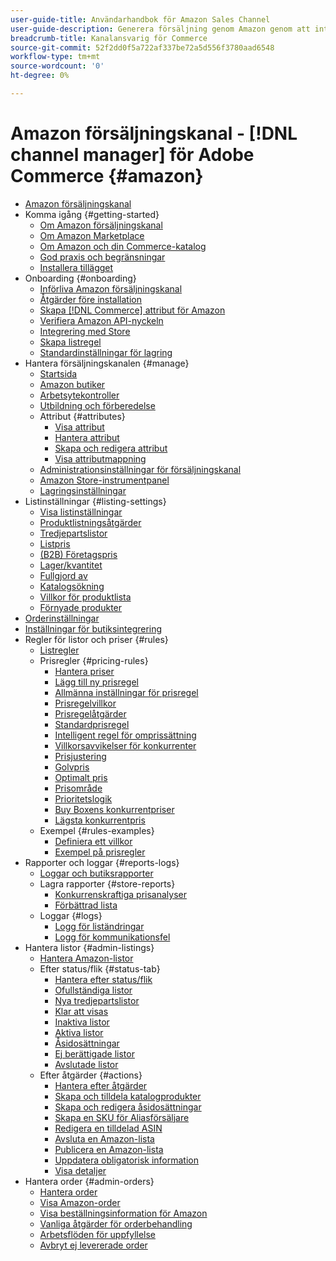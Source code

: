 ```yaml
---
user-guide-title: Användarhandbok för Amazon Sales Channel
user-guide-description: Generera försäljning genom Amazon genom att integrera Adobe Commerce eller Magento Open Source med ditt  [!DNL Amazon Seller Central] konto.
breadcrumb-title: Kanalansvarig för Commerce
source-git-commit: 52f2dd0f5a722af337be72a5d556f3780aad6548
workflow-type: tm+mt
source-wordcount: '0'
ht-degree: 0%

---
```



# Amazon försäljningskanal - [!DNL channel manager] för Adobe Commerce {#amazon}

- [Amazon försäljningskanal](overview.md)
- Komma igång {#getting-started}
   - [Om Amazon försäljningskanal](about-amazon-sales-channel.md)
   - [Om Amazon Marketplace](about-amazon-marketplace.md)
   - [Om Amazon och din Commerce-katalog](about-listings-and-catalog.md)
   - [God praxis och begränsningar](amazon-best-practices.md)
   - [Installera tillägget](install.md)
- Onboarding {#onboarding}
   - [Införliva Amazon försäljningskanal](amazon-onboarding-home.md)
   - [Åtgärder före installation](amazon-pre-setup-tasks.md)
   - [Skapa [!DNL Commerce] attribut för Amazon](ob-creating-magento-attributes.md)
   - [Verifiera Amazon API-nyckeln](amazon-verify-api-key.md)
   - [Integrering med Store](store-integration.md)
   - [Skapa listregel](ob-create-listing-rule.md)
   - [Standardinställningar för lagring](default-store-settings.md)
- Hantera försäljningskanalen {#manage}
   - [Startsida](amazon-sales-channel-home.md)
   - [Amazon butiker](managing-stores.md)
   - [Arbetsytekontroller](workspace-controls.md)
   - [Utbildning och förberedelse](learning-preparation.md)
   - Attribut {#attributes}
      - [Visa attribut](attributes-view.md)
      - [Hantera attribut](managing-attributes.md)
      - [Skapa och redigera attribut](creating-attributes.md)
      - [Visa attributmappning](amazon-matching-attributes-values.md)
   - [Administrationsinställningar för försäljningskanal](sales-channel-settings.md)
   - [Amazon Store-instrumentpanel](amazon-store-dashboard.md)
   - [Lagringsinställningar](ob-store-review.md)
- Listinställningar {#listing-settings}
   - [Visa listinställningar](listing-settings.md)
   - [Produktlistningsåtgärder](product-listing-actions.md)
   - [Tredjepartslistor](third-party-listing-settings.md)
   - [Listpris](listing-price.md)
   - [(B2B) Företagspris](business-pricing.md)
   - [Lager/kvantitet](stock-quantity.md)
   - [Fullgjord av](fulfilled-by.md)
   - [Katalogsökning](catalog-search.md)
   - [Villkor för produktlista](product-listing-condition.md)
   - [Förnyade produkter](renewed-products.md)
- [Orderinställningar](order-settings.md)
- [Inställningar för butiksintegrering](store-integration-settings.md)
- Regler för listor och priser {#rules}
   - [Listregler](listing-rules.md)
   - Prisregler {#pricing-rules}
      - [Hantera priser](pricing-products.md)
      - [Lägg till ny prisregel](add-pricing-rule.md)
      - [Allmänna inställningar för prisregel](pricing-rule-general-settings.md)
      - [Prisregelvillkor](pricing-rule-conditions.md)
      - [Prisregelåtgärder](pricing-rule-actions.md)
      - [Standardprisregel](standard-price-rules.md)
      - [Intelligent regel för omprissättning](intelligent-repricing-rules.md)
      - [Villkorsavvikelser för konkurrenter](competitor-conditional-variances.md)
      - [Prisjustering](price-adjustment.md)
      - [Golvpris](floor-price.md)
      - [Optimalt pris](optional-ceiling-price.md)
      - [Prisområde](price-scope.md)
      - [Prioritetslogik](price-priority-logic.md)
      - [Buy Boxens konkurrentpriser](buy-box-competitor-pricing.md)
      - [Lägsta konkurrentpris](lowest-competitor-pricing.md)
   - Exempel {#rules-examples}
      - [Definiera ett villkor](ob-define-condition-example.md)
      - [Exempel på prisregler](price-rule-examples.md)
- Rapporter och loggar {#reports-logs}
   - [Loggar och butiksrapporter](amazon-logs-reports.md)
   - Lagra rapporter {#store-reports}
      - [Konkurrenskraftiga prisanalyser](competitive-price-analysis.md)
      - [Förbättrad lista](listing-improvements.md)
   - Loggar {#logs}
      - [Logg för liständringar](listing-changes-log.md)
      - [Logg för kommunikationsfel](communication-errors-log.md)
- Hantera listor {#admin-listings}
   - [Hantera Amazon-listor](managing-product-listings.md)
   - Efter status/flik {#status-tab}
      - [Hantera efter status/flik](managing-listings-by-tab.md)
      - [Ofullständiga listor](incomplete-listings.md)
      - [Nya tredjepartslistor](new-third-party-listings.md)
      - [Klar att visas](ready-to-list.md)
      - [Inaktiva listor](inactive-listings.md)
      - [Aktiva listor](active-listings.md)
      - [Åsidosättningar](overrides.md)
      - [Ej berättigade listor](ineligible-listings.md)
      - [Avslutade listor](ended-listings.md)
   - Efter åtgärder {#actions}
      - [Hantera efter åtgärder](managing-listings-by-action.md)
      - [Skapa och tilldela katalogprodukter](creating-assigning-catalog-products.md)
      - [Skapa och redigera åsidosättningar](creating-editing-overrides.md)
      - [Skapa en SKU för Aliasförsäljare](create-alias-seller-sku.md)
      - [Redigera en tilldelad ASIN](edit-assigned-asin.md)
      - [Avsluta en Amazon-lista](end-listings-manually.md)
      - [Publicera en Amazon-lista](publish-listings-manually.md)
      - [Uppdatera obligatorisk information](amazon-manually-update-incomplete-listing.md)
      - [Visa detaljer](product-listing-details.md)
- Hantera order {#admin-orders}
   - [Hantera order](managing-orders.md)
   - [Visa Amazon-order](amazon-orders-all.md)
   - [Visa beställningsinformation för Amazon](amazon-order-details.md)
   - [Vanliga åtgärder för orderbehandling](common-order-processing.md)
   - [Arbetsflöden för uppfyllelse](fulfillment-workflows.md)
   - [Avbryt ej levererade order](cancel-unshipped-order.md)
